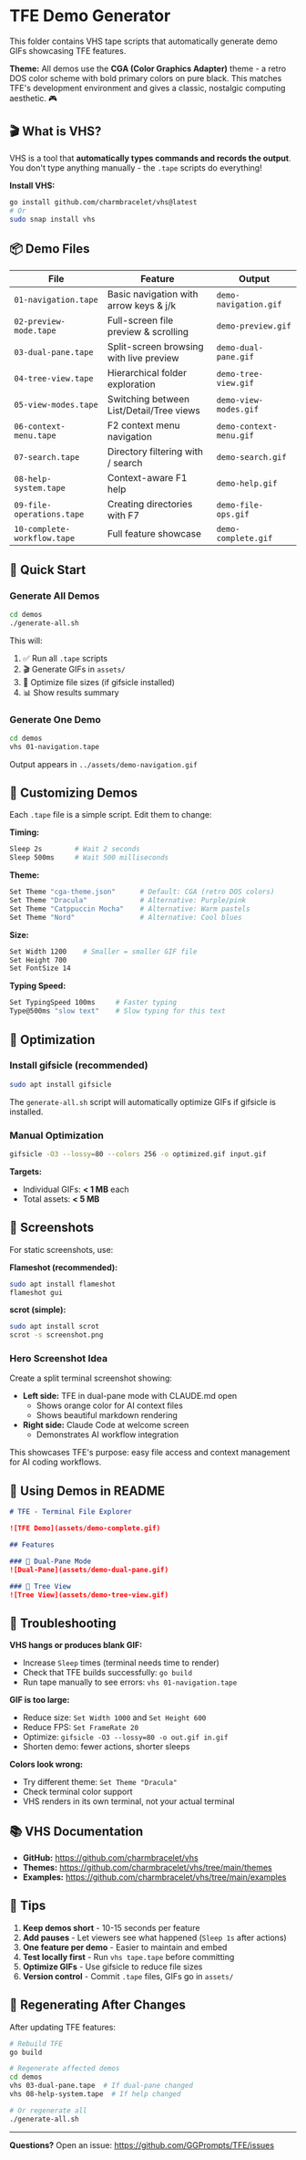 # TFE Demo Generator

This folder contains VHS tape scripts that automatically generate demo GIFs showcasing TFE features.

**Theme:** All demos use the **CGA (Color Graphics Adapter)** theme - a retro DOS color scheme with bold primary colors on pure black. This matches TFE's development environment and gives a classic, nostalgic computing aesthetic. 🎮

## 🎬 What is VHS?

VHS is a tool that **automatically types commands and records the output**. You don't type anything manually - the `.tape` scripts do everything!

**Install VHS:**
```bash
go install github.com/charmbracelet/vhs@latest
# Or
sudo snap install vhs
```

## 📦 Demo Files

| File | Feature | Output |
|------|---------|--------|
| `01-navigation.tape` | Basic navigation with arrow keys & j/k | `demo-navigation.gif` |
| `02-preview-mode.tape` | Full-screen file preview & scrolling | `demo-preview.gif` |
| `03-dual-pane.tape` | Split-screen browsing with live preview | `demo-dual-pane.gif` |
| `04-tree-view.tape` | Hierarchical folder exploration | `demo-tree-view.gif` |
| `05-view-modes.tape` | Switching between List/Detail/Tree views | `demo-view-modes.gif` |
| `06-context-menu.tape` | F2 context menu navigation | `demo-context-menu.gif` |
| `07-search.tape` | Directory filtering with / search | `demo-search.gif` |
| `08-help-system.tape` | Context-aware F1 help | `demo-help.gif` |
| `09-file-operations.tape` | Creating directories with F7 | `demo-file-ops.gif` |
| `10-complete-workflow.tape` | Full feature showcase | `demo-complete.gif` |

## 🚀 Quick Start

### Generate All Demos
```bash
cd demos
./generate-all.sh
```

This will:
1. ✅ Run all `.tape` scripts
2. 🎬 Generate GIFs in `assets/`
3. 🔧 Optimize file sizes (if gifsicle installed)
4. 📊 Show results summary

### Generate One Demo
```bash
cd demos
vhs 01-navigation.tape
```

Output appears in `../assets/demo-navigation.gif`

## 🎨 Customizing Demos

Each `.tape` file is a simple script. Edit them to change:

**Timing:**
```bash
Sleep 2s        # Wait 2 seconds
Sleep 500ms     # Wait 500 milliseconds
```

**Theme:**
```bash
Set Theme "cga-theme.json"      # Default: CGA (retro DOS colors)
Set Theme "Dracula"             # Alternative: Purple/pink
Set Theme "Catppuccin Mocha"    # Alternative: Warm pastels
Set Theme "Nord"                # Alternative: Cool blues
```

**Size:**
```bash
Set Width 1200    # Smaller = smaller GIF file
Set Height 700
Set FontSize 14
```

**Typing Speed:**
```bash
Set TypingSpeed 100ms     # Faster typing
Type@500ms "slow text"    # Slow typing for this text
```

## 🔧 Optimization

### Install gifsicle (recommended)
```bash
sudo apt install gifsicle
```

The `generate-all.sh` script will automatically optimize GIFs if gifsicle is installed.

### Manual Optimization
```bash
gifsicle -O3 --lossy=80 --colors 256 -o optimized.gif input.gif
```

**Targets:**
- Individual GIFs: **< 1 MB** each
- Total assets: **< 5 MB**

## 📸 Screenshots

For static screenshots, use:

**Flameshot (recommended):**
```bash
sudo apt install flameshot
flameshot gui
```

**scrot (simple):**
```bash
sudo apt install scrot
scrot -s screenshot.png
```

### Hero Screenshot Idea
Create a split terminal screenshot showing:
- **Left side:** TFE in dual-pane mode with CLAUDE.md open
  - Shows orange color for AI context files
  - Shows beautiful markdown rendering
- **Right side:** Claude Code at welcome screen
  - Demonstrates AI workflow integration

This showcases TFE's purpose: easy file access and context management for AI coding workflows.

## 📝 Using Demos in README

```markdown
# TFE - Terminal File Explorer

![TFE Demo](assets/demo-complete.gif)

## Features

### 🎯 Dual-Pane Mode
![Dual-Pane](assets/demo-dual-pane.gif)

### 🌲 Tree View
![Tree View](assets/demo-tree-view.gif)
```

## 🐛 Troubleshooting

**VHS hangs or produces blank GIF:**
- Increase `Sleep` times (terminal needs time to render)
- Check that TFE builds successfully: `go build`
- Run tape manually to see errors: `vhs 01-navigation.tape`

**GIF is too large:**
- Reduce size: `Set Width 1000` and `Set Height 600`
- Reduce FPS: `Set FrameRate 20`
- Optimize: `gifsicle -O3 --lossy=80 -o out.gif in.gif`
- Shorten demo: fewer actions, shorter sleeps

**Colors look wrong:**
- Try different theme: `Set Theme "Dracula"`
- Check terminal color support
- VHS renders in its own terminal, not your actual terminal

## 📚 VHS Documentation

- **GitHub:** https://github.com/charmbracelet/vhs
- **Themes:** https://github.com/charmbracelet/vhs/tree/main/themes
- **Examples:** https://github.com/charmbracelet/vhs/tree/main/examples

## 🎯 Tips

1. **Keep demos short** - 10-15 seconds per feature
2. **Add pauses** - Let viewers see what happened (`Sleep 1s` after actions)
3. **One feature per demo** - Easier to maintain and embed
4. **Test locally first** - Run `vhs tape.tape` before committing
5. **Optimize GIFs** - Use gifsicle to reduce file sizes
6. **Version control** - Commit `.tape` files, GIFs go in `assets/`

## 🔄 Regenerating After Changes

After updating TFE features:
```bash
# Rebuild TFE
go build

# Regenerate affected demos
cd demos
vhs 03-dual-pane.tape  # If dual-pane changed
vhs 08-help-system.tape  # If help changed

# Or regenerate all
./generate-all.sh
```

---

**Questions?** Open an issue: https://github.com/GGPrompts/TFE/issues
